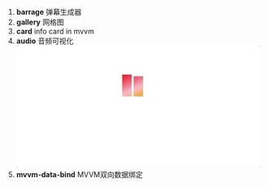 1. **barrage**
弹幕生成器
2. **gallery**
网格图
3. **card**
info card in mvvm
4. **audio**
音频可视化
![visualizer](./demo.gif)
5. **mvvm-data-bind**
MVVM双向数据绑定
